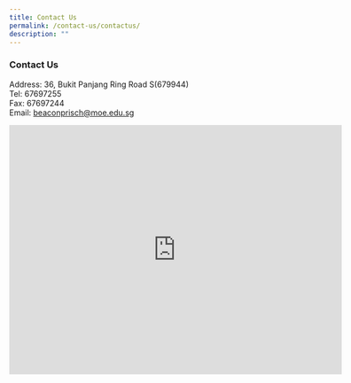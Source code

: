 ```yaml
---
title: Contact Us
permalink: /contact-us/contactus/
description: ""
---
```

### Contact Us

Address: 36, Bukit Panjang Ring Road S(679944)<br>
Tel: 67697255<br>
Fax: 67697244<br>
Email: [beaconprisch@moe.edu.sg](mailto:beaconprisch@moe.edu.sg)

<iframe src="https://www.google.com/maps/embed?pb=!1m16!1m12!1m3!1d3329.9161401095635!2d103.77270251712605!3d1.3833718795880323!2m3!1f0!2f0!3f0!3m2!1i1024!2i768!4f13.1!2m1!1sbeacon%20primary%20school!5e0!3m2!1sen!2ssg!4v1681093888304!5m2!1sen!2ssg" width="600" height="450" style="border:0;" allowfullscreen="" loading="lazy"></iframe>